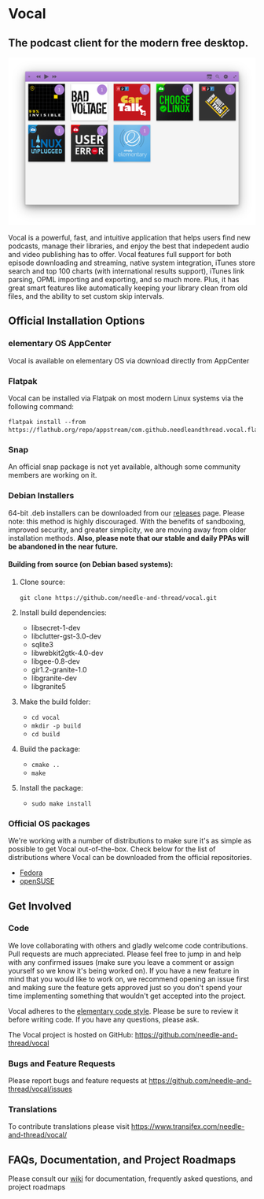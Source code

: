 # Vocal

## The podcast client for the modern free desktop.

![](screenshot1.png)

Vocal is a powerful, fast, and intuitive application that helps users find new podcasts, manage their libraries, and enjoy the best that indepedent audio and video publishing has to offer. Vocal features full support for both episode downloading and streaming, native system integration, iTunes store search and top 100 charts (with international results support), iTunes link parsing, OPML importing and exporting, and so much more. Plus, it has great smart features like automatically keeping your library clean from old files, and the ability to set custom skip intervals.

## Official Installation Options

### elementary OS AppCenter
Vocal is available on elementary OS via download directly from AppCenter 

### Flatpak
Vocal can be installed via Flatpak on most modern Linux systems via the following command:

    flatpak install --from https://flathub.org/repo/appstream/com.github.needleandthread.vocal.flatpakref

### Snap
An official snap package is not yet available, although some community members are working on it.

### Debian Installers
64-bit .deb installers can be downloaded from our [releases](https://github.com/needle-and-thread/vocal/releases) page. Please note: this method is highly discouraged. With the benefits of sandboxing, improved security, and greater simplicity, we are moving away from older installation methods. **Also, please note that our stable and daily PPAs will be abandoned in the near future.**

#### Building from source (on Debian based systems):

1. Clone source:

    `git clone https://github.com/needle-and-thread/vocal.git`

2. Install build dependencies:
    * libsecret-1-dev 
    * libclutter-gst-3.0-dev 
    * sqlite3
    * libwebkit2gtk-4.0-dev 
    * libgee-0.8-dev
    * gir1.2-granite-1.0
    * libgranite-dev
    * libgranite5

3. Make the build folder:

   - `cd vocal`
   - `mkdir -p build`
   - `cd build`

4. Build the package:

   - `cmake ..`
   - `make`

5. Install the package:

   - `sudo make install`

### Official OS packages
We're working with a number of distributions to make sure it's as simple as possible to get Vocal out-of-the-box. Check below for the list of distributions where Vocal can be downloaded from the official repositories.

* [Fedora](https://apps.fedoraproject.org/packages/vocal)
* [openSUSE](https://software.opensuse.org//download.html?project=multimedia%3Aapps&package=vocal)

## Get Involved

### Code
We love collaborating with others and gladly welcome code contributions. Pull requests are much appreciated. Please feel free to jump in and help with any confirmed issues (make sure you leave a comment or assign yourself so we know it's being worked on). If you have a new feature in mind that you would like to work on, we recommend opening an issue first and making sure the feature gets approved just so you don't spend your time implementing something that wouldn't get accepted into the project.

Vocal adheres to the [elementary code style](https://elementary.io/docs/code/reference). Please be sure to review it before writing code. If you have any questions, please ask.

The Vocal project is hosted on GitHub: https://github.com/needle-and-thread/vocal

### Bugs and Feature Requests  
Please report bugs and feature requests at https://github.com/needle-and-thread/vocal/issues

### Translations
To contribute translations please visit https://www.transifex.com/needle-and-thread/vocal/

## FAQs, Documentation, and Project Roadmaps
Please consult our [wiki](https://github.com/needle-and-thread/vocal/wiki) for documentation, frequently asked questions, and project roadmaps
